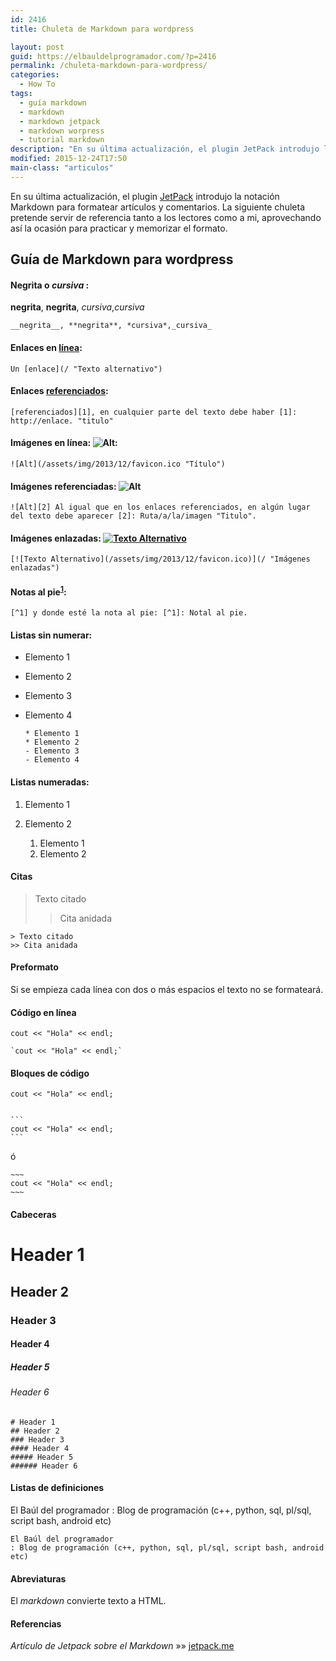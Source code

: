 ```yaml
---
id: 2416
title: Chuleta de Markdown para wordpress

layout: post
guid: https://elbauldelprogramador.com/?p=2416
permalink: /chuleta-markdown-para-wordpress/
categories:
  - How To
tags:
  - guía markdown
  - markdown
  - markdown jetpack
  - markdown worpress
  - tutorial markdown
description: "En su última actualización, el plugin JetPack introdujo la notación Markdown para formatear artículos y comentarios. La siguiente chuleta pretende servir de referencia tanto a los lectores como a mi, aprovechando así la ocasión para practicar y memorizar el formato."
modified: 2015-12-24T17:50
main-class: "articulos"
---
```

En su última actualización, el plugin [JetPack][1] introdujo la notación Markdown para formatear artículos y comentarios. La siguiente chuleta pretende servir de referencia tanto a los lectores como a mi, aprovechando así la ocasión para practicar y memorizar el formato.

<!--ad-->

## Guía de Markdown para wordpress

#### **Negrita** o *cursiva* :

**negrita**, **negrita**, *cursiva*,*cursiva*

    __negrita__, **negrita**, *cursiva*,_cursiva_


#### Enlaces en [línea][2]:

    Un [enlace](/ "Texto alternativo")


#### Enlaces [referenciados][1]:

    [referenciados][1], en cualquier parte del texto debe haber [1]: http://enlace. "titulo"


#### Imágenes en línea: ![Alt][3]:

    ![Alt](/assets/img/2013/12/favicon.ico "Título")


#### Imágenes referenciadas: ![Alt][3]

    ![Alt][2] Al igual que en los enlaces referenciados, en algún lugar del texto debe aparecer [2]: Ruta/a/la/imagen "Titulo".


#### Imágenes enlazadas: [![Texto Alternativo][4]][5]

    [![Texto Alternativo](/assets/img/2013/12/favicon.ico)](/ "Imágenes enlazadas")


#### Notas al pie<sup id="fnref-2416-1"><a href="#fn-2416-1" rel="footnote">1</a></sup>:

    [^1] y donde esté la nota al pie: [^1]: Notal al pie.


#### Listas sin numerar:

  * Elemento 1
  * Elemento 2
  * Elemento 3
  * Elemento 4

        * Elemento 1
        * Elemento 2
        - Elemento 3
        - Elemento 4


#### Listas numeradas:

  1. Elemento 1
  2. Elemento 2

        1. Elemento 1
        2. Elemento 2


#### Citas

> Texto citado
>
> > Cita anidada

    > Texto citado
    >> Cita anidada


#### Preformato

Si se empieza cada línea con dos o más espacios el texto no se formateará.

#### Código en línea

`cout << "Hola" << endl;`

    `cout << "Hola" << endl;`


#### Bloques de código

    cout << "Hola" << endl;


    ```
    cout << "Hola" << endl;
    ```


ó

    ~~~
    cout << "Hola" << endl;
    ~~~


#### Cabeceras

# Header 1

## Header 2

### Header 3

#### Header 4

##### Header 5

###### Header 6

    # Header 1
    ## Header 2
    ### Header 3
    #### Header 4
    ##### Header 5
    ###### Header 6


#### Listas de definiciones

El Baúl del programador
:   Blog de programación (c++, python, sql, pl/sql, script bash, android etc)

    El Baúl del programador
    : Blog de programación (c++, python, sql, pl/sql, script bash, android etc)


#### Abreviaturas

El *markdown* convierte texto a HTML.

#### Referencias

*Artículo de Jetpack sobre el Markdown* »» <a href="http://jetpack.me/support/markdown/" target="_blank">jetpack.me</a>

[1]: http://jetpack.me/support/markdown/ "Artículo de Jetpack sobre el Markdown"
[2]: / "Texto alternativo"
[3]: /assets/img/2013/12/favicon.ico "Título"
[4]: /assets/img/2013/12/favicon.ico
[5]: / "Imágenes enlazadas"
